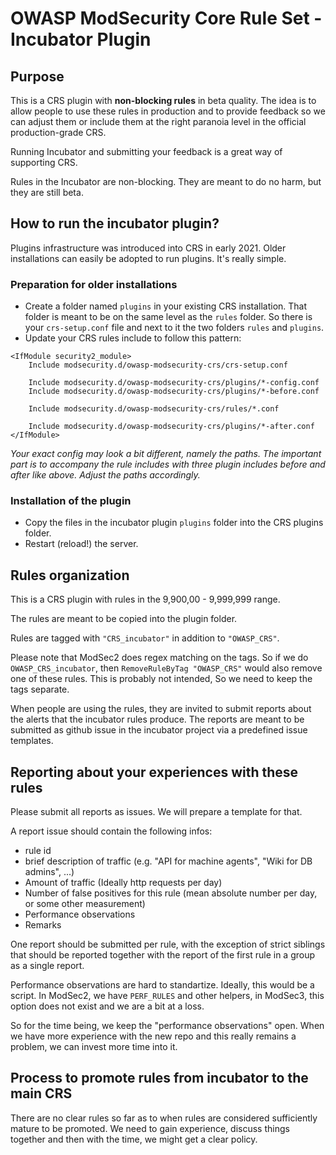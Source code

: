 # OWASP ModSecurity Core Rule Set - Incubator Plugin

## Purpose

This is a CRS plugin with **non-blocking rules** in beta quality. The idea
is to allow people to use these rules in production and to provide
feedback so we can adjust them or include them at the right paranoia
level in the official production-grade CRS.

Running Incubator and submitting your feedback is a great way of supporting CRS.

Rules in the Incubator are non-blocking. They are meant to do no harm, but they are still beta.

## How to run the incubator plugin?

Plugins infrastructure was introduced into CRS in early 2021. Older installations can easily be adopted to run plugins. It's really simple.

### Preparation for older installations

* Create a folder named `plugins` in your existing CRS installation. That folder is meant to be on the same level as the `rules` folder. So there is your `crs-setup.conf` file and next to it the two folders `rules` and `plugins`.
* Update your CRS rules include to follow this pattern:
```
<IfModule security2_module>
	Include modsecurity.d/owasp-modsecurity-crs/crs-setup.conf

	Include modsecurity.d/owasp-modsecurity-crs/plugins/*-config.conf
	Include modsecurity.d/owasp-modsecurity-crs/plugins/*-before.conf

	Include modsecurity.d/owasp-modsecurity-crs/rules/*.conf

	Include modsecurity.d/owasp-modsecurity-crs/plugins/*-after.conf
</IfModule>
```

_Your exact config may look a bit different, namely the paths. The important part is to accompany the rule includes with three plugin includes before and after like above. Adjust the paths accordingly._

### Installation of the plugin

* Copy the files in the incubator plugin `plugins` folder into the CRS plugins folder.
* Restart (reload!) the server.




## Rules organization

This is a CRS plugin with rules in the 9,900,00 - 9,999,999 range.

The rules are meant to be copied into the plugin folder. 

Rules are tagged with `"CRS_incubator"` in addition to `"OWASP_CRS"`.

Please note that ModSec2 does regex matching on the tags. So if
we do `OWASP_CRS_incubator`, then `RemoveRuleByTag "OWASP_CRS"`
would also remove one of these rules. This is probably not
intended, So we need to keep the tags separate.

When people are using the rules, they are invited to submit reports about the
alerts that the incubator rules produce. The reports are meant to be submitted
as github issue in the incubator project via a predefined issue templates.

## Reporting about your experiences with these rules

Please submit all reports as issues. We will prepare a template for that.

A report issue should contain the following infos:
* rule id
* brief description of traffic (e.g. "API for machine agents", "Wiki for DB admins", ...)
* Amount of traffic (Ideally http requests per day)
* Number of false positives for this rule (mean absolute number per day, or some other measurement)
* Performance observations
* Remarks

One report should be submitted per rule, with the exception of
strict siblings that should be reported together with the report
of the first rule in a group as a single report.

Performance observations are hard to standartize. Ideally, this would be a
script. In ModSec2, we have `PERF_RULES` and other helpers, in ModSec3, this
option does not exist and we are a bit at a loss.

So for the time being, we keep the "performance observations" open.
When we have more experience with the new repo and this really remains
a problem, we can invest more time into it.

## Process to promote rules from incubator to the main CRS

There are no clear rules so far as to when rules are considered sufficiently
mature to be promoted. We need to gain experience, discuss things
together and then with the time, we might get a clear policy.

